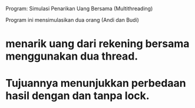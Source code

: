 Program: Simulasi Penarikan Uang Bersama (Multithreading)

 Program ini mensimulasikan dua orang (Andi dan Budi)
#   menarik uang dari rekening bersama menggunakan dua thread.
#   Tujuannya menunjukkan perbedaan hasil dengan dan tanpa lock.
